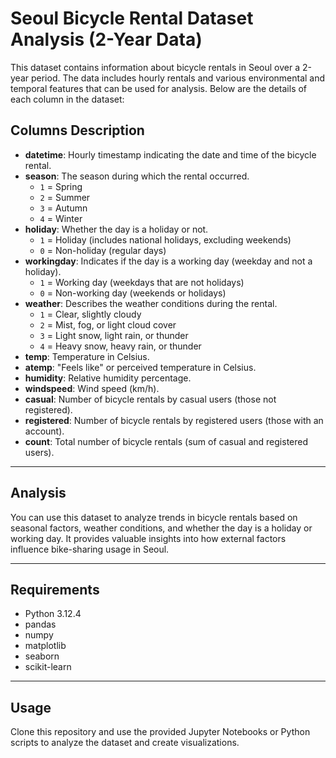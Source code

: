 # Seoul Bicycle Rental Dataset Analysis (2-Year Data)

This dataset contains information about bicycle rentals in Seoul over a 2-year period. The data includes hourly rentals and various environmental and temporal features that can be used for analysis. Below are the details of each column in the dataset:

## Columns Description

- **datetime**: Hourly timestamp indicating the date and time of the bicycle rental.
- **season**: The season during which the rental occurred.
  - `1` = Spring
  - `2` = Summer
  - `3` = Autumn
  - `4` = Winter
- **holiday**: Whether the day is a holiday or not.
  - `1` = Holiday (includes national holidays, excluding weekends)
  - `0` = Non-holiday (regular days)
- **workingday**: Indicates if the day is a working day (weekday and not a holiday).
  - `1` = Working day (weekdays that are not holidays)
  - `0` = Non-working day (weekends or holidays)
- **weather**: Describes the weather conditions during the rental.
  - `1` = Clear, slightly cloudy
  - `2` = Mist, fog, or light cloud cover
  - `3` = Light snow, light rain, or thunder
  - `4` = Heavy snow, heavy rain, or thunder
- **temp**: Temperature in Celsius.
- **atemp**: "Feels like" or perceived temperature in Celsius.
- **humidity**: Relative humidity percentage.
- **windspeed**: Wind speed (km/h).
- **casual**: Number of bicycle rentals by casual users (those not registered).
- **registered**: Number of bicycle rentals by registered users (those with an account).
- **count**: Total number of bicycle rentals (sum of casual and registered users).

---

## Analysis

You can use this dataset to analyze trends in bicycle rentals based on seasonal factors, weather conditions, and whether the day is a holiday or working day. It provides valuable insights into how external factors influence bike-sharing usage in Seoul.

---

## Requirements

- Python 3.12.4
- pandas
- numpy
- matplotlib
- seaborn
- scikit-learn

---

## Usage

Clone this repository and use the provided Jupyter Notebooks or Python scripts to analyze the dataset and create visualizations.
